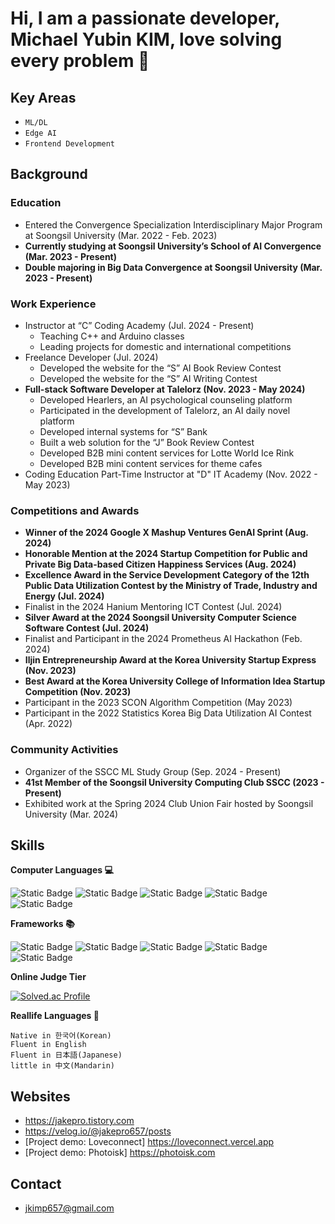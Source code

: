 # Hi, I am a passionate developer, Michael Yubin KIM, love solving every problem 👋

## Key Areas

- `ML/DL`
- `Edge AI`
- `Frontend Development`

## Background

### Education

- Entered the Convergence Specialization Interdisciplinary Major Program at Soongsil University (Mar. 2022 - Feb. 2023)
- **Currently studying at Soongsil University’s School of AI Convergence (Mar. 2023 - Present)**
- **Double majoring in Big Data Convergence at Soongsil University (Mar. 2023 - Present)**

### Work Experience

- Instructor at “C” Coding Academy (Jul. 2024 - Present)
    - Teaching C++ and Arduino classes
    - Leading projects for domestic and international competitions
- Freelance Developer (Jul. 2024)
    - Developed the website for the “S” AI Book Review Contest
    - Developed the website for the “S” AI Writing Contest
- **Full-stack Software Developer at Talelorz (Nov. 2023 - May 2024)**
    - Developed Hearlers, an AI psychological counseling platform
    - Participated in the development of Talelorz, an AI daily novel platform
    - Developed internal systems for “S” Bank
    - Built a web solution for the “J” Book Review Contest
    - Developed B2B mini content services for Lotte World Ice Rink
    - Developed B2B mini content services for theme cafes
- Coding Education Part-Time Instructor at "D" IT Academy (Nov. 2022 - May 2023)

### Competitions and Awards

- **Winner of the 2024 Google X Mashup Ventures GenAI Sprint (Aug. 2024)**
- **Honorable Mention at the 2024 Startup Competition for Public and Private Big Data-based Citizen Happiness Services (Aug. 2024)**
- **Excellence Award in the Service Development Category of the 12th Public Data Utilization Contest by the Ministry of Trade, Industry and Energy (Jul. 2024)**
- Finalist in the 2024 Hanium Mentoring ICT Contest (Jul. 2024)
- **Silver Award at the 2024 Soongsil University Computer Science Software Contest (Jul. 2024)**
- Finalist and Participant in the 2024 Prometheus AI Hackathon (Feb. 2024)
- **Iljin Entrepreneurship Award at the Korea University Startup Express (Nov. 2023)**
- **Best Award at the Korea University College of Information Idea Startup Competition (Nov. 2023)**
- Participant in the 2023 SCON Algorithm Competition (May 2023)
- Participant in the 2022 Statistics Korea Big Data Utilization AI Contest (Apr. 2022)

### Community Activities

- Organizer of the SSCC ML Study Group (Sep. 2024 - Present)
- **41st Member of the Soongsil University Computing Club SSCC (2023 - Present)**
- Exhibited work at the Spring 2024 Club Union Fair hosted by Soongsil University (Mar. 2024)

## Skills
**Computer Languages 💻**  
  
![Static Badge](https://img.shields.io/badge/html-E34F26?style=for-the-badge&logo=HTML5&logoColor=FFFFFF)
![Static Badge](https://img.shields.io/badge/CSS-%231572B6?style=for-the-badge&logo=CSS3&logoColor=FFFFFF)
![Static Badge](https://img.shields.io/badge/javascript-%23F7DF1E?style=for-the-badge&logo=javascript&logoColor=FFFFFF)
![Static Badge](https://img.shields.io/badge/typescript-%233178C6?style=for-the-badge&logo=typescript&logoColor=FFFFFF)
![Static Badge](https://img.shields.io/badge/python-%233776AB?style=for-the-badge&logo=python&logoColor=FFFFFF)

**Frameworks 📚**  
  
![Static Badge](https://img.shields.io/badge/next.js-000000?style=for-the-badge&logo=next.js)
![Static Badge](https://img.shields.io/badge/node.js-339933?style=for-the-badge&logo=node.js&logoColor=FFFFFF)
![Static Badge](https://img.shields.io/badge/express-000000?style=for-the-badge&logo=express&logoColor=FFFFFF)
![Static Badge](https://img.shields.io/badge/pytorch-%23EE4C2C?style=for-the-badge&logo=pytorch&logoColor=FFFFFF)
![Static Badge](https://img.shields.io/badge/tensorflow-%23FF6F00?style=for-the-badge&logo=tensorflow&logoColor=FFFFFF)

**Online Judge Tier**

[![Solved.ac Profile](http://mazassumnida.wtf/api/v2/generate_badge?boj=jakepro657)](https://solved.ac/jakepro657/)

**Reallife Languages 💬**
```
Native in 한국어(Korean)
Fluent in English
Fluent in 日本語(Japanese)
little in 中文(Mandarin)
```

## Websites
- https://jakepro.tistory.com
- https://velog.io/@jakepro657/posts
- [Project demo: Loveconnect] https://loveconnect.vercel.app
- [Project demo: Photoisk] https://photoisk.com

## Contact
- jkimp657@gmail.com

